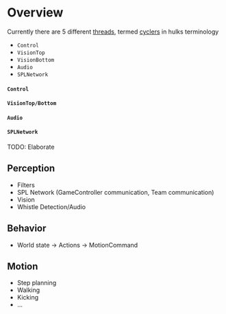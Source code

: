 # Overview

Currently there are 5 different [threads](https://en.wikipedia.org/wiki/Thread_(computing)), termed [cyclers](../framework/cyclers.md) in hulks terminology

- `Control`
- `VisionTop`
- `VisionBottom`
- `Audio`
- `SPLNetwork`

#### `Control`

#### `VisionTop/Bottom`

#### `Audio`

#### `SPLNetwork`

TODO: Elaborate

## Perception

- Filters
- SPL Network (GameController communication, Team communication)
- Vision
- Whistle Detection/Audio

## Behavior

- World state -> Actions -> MotionCommand

## Motion

- Step planning
- Walking
- Kicking
- ...

